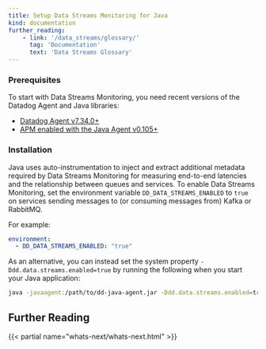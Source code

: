 ```yaml
---
title: Setup Data Streams Monitoring for Java
kind: documentation
further_reading:
    - link: '/data_streams/glossary/'
      tag: 'Documentation'
      text: 'Data Streams Glossary'
---
```


### Prerequisites

To start with Data Streams Monitoring, you need recent versions of the Datadog Agent and Java libraries:
* [Datadog Agent v7.34.0+][1]
* [APM enabled with the Java Agent v0.105+][2]

### Installation

Java uses auto-instrumentation to inject and extract additional metadata required by Data Streams Monitoring for measuring end-to-end latencies and the relationship between queues and services. To enable Data Streams Monitoring, set the environment variable `DD_DATA_STREAMS_ENABLED` to `true` on services sending messages to (or consuming messages from) Kafka or RabbitMQ.

For example:
```yaml
environment:
  - DD_DATA_STREAMS_ENABLED: "true"
```

As an alternative, you can instead set the system property `-Ddd.data.streams.enabled=true` by running the following when you start your Java application:

```bash
java -javaagent:/path/to/dd-java-agent.jar -Ddd.data.streams.enabled=true -jar path/to/your/app.jar
```

## Further Reading

{{< partial name="whats-next/whats-next.html" >}}

[1]: /agent
[2]: /tracing/trace_collection/dd_libraries/java/
